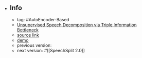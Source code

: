 - ## Info
	- tag: #AutoEncoder-Based
	- [Unsupervised Speech Decomposition via Triple Information Bottleneck](https://arxiv.org/abs/2004.11284)
	- [source link](https://github.com/auspicious3000/SpeechSplit)
	- [demo](https://auspicious3000.github.io/SpeechSplit-Demo/)
	- previous version:
	- next version: #[[SpeechSplit 2.0]]
